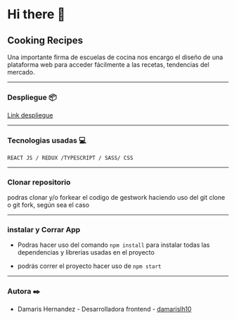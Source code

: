 # Hi there 👋 

##  Cooking Recipes

Una importante firma de escuelas de cocina nos encargo el diseño de una plataforma web para acceder fácilmente a las recetas, tendencias del mercado.

*********************

### Despliegue 📦

[Link despliegue](https://dazzling-cendol-a55b6a.netlify.app)

*********************

 ### Tecnologias usadas 💻

`REACT JS / REDUX /TYPESCRIPT / SASS/ CSS`

*********************

### Clonar repositorio

podras clonar y/o forkear el codigo de gestwork haciendo uso del git clone o git fork, según sea el caso

*********************

### instalar y Corrar  App

- Podras hacer uso del comando  `npm install` para instalar todas las dependencias y librerias usadas en el proyecto

- podrás correr el proyecto hacer uso de `npm start`

**********************

### Autora ✒️
* Damaris Hernandez - Desarrolladora frontend - [damarislh10](https://github.com/damarislh10)
